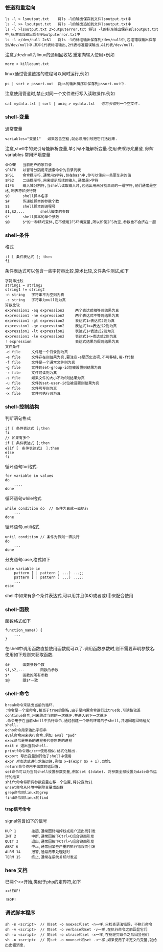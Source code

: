 ### 管道和重定向
```
ls -l > lsoutput.txt    将ls -l的输出保存到文件lsoutput.txt中
ls -l >> lsoutput.txt   将ls -l的输出追加到文件lsoutput.txt中
ls -l >lsoutput.txt 2>outputerror.txt 将ls -l的标准输出保存到lsoutput.txt中,标准错误输出保存到outputerror.txt中
ls -l >/dev/null 2>&1   将ls -l的标准输出保存到/dev/null中,包准错误输出保存到/dev/null中.其中1代表标准输出,2代表标准错误输出,&1代表/dev/null.
```
注意,/dev/null为linux的通用回收站.重定向输入使用<例如
```
more < killcount.txt
```
linux通过管道链接的进程可以同时运行,例如
```
ps | sort > pssort.out  将ps的输出排序后保存到pssort.out中.
```
注意使用管道时,禁止对同一个文件进行写入读取操作.例如
```
cat mydata.txt | sort | uniq > mydata.txt   你将会得到一个空文件.
```
### shell-变量
通常变量
```
variables="变量1"   如果包含空格,就必须用引号把它们括起来.
```
注意,shell中的双引号能解析变量,单引号不能解析变量.使用$来得到变量值,例如$variables
常用环境变量
```
$HOME   当前用户的家目录
$PATH   以冒号分隔用来搜索命令的目录列表
$PS1    命令提示符,通常用$字符,但在bash中,你可以使用一些更复杂的值
$PS2    二级提示符,用来提示后续的输入,通常是>字符
$IFS    输入域分割符,当shell读取输入时,它给出用来分割单词的一组字符,他们通常是空格,制表符和换行符
$0      shell脚本名字
$#      传递给脚本的参数个数
$$      shell脚本的进程号
$1,$2,...       shell脚本的参数
$*      shell脚本的单个参数
$@      $*的一种精巧变体,它不使用IFS环境变量,所以即使IFS为空,参数也不会挤在一起
```
### shell-条件
格式
```
if [ 条件表达式 ]; then
fi
```
条件表达式可以包含一些字符串比较,算术比较,文件条件测试,如下
```
字符串比较
string1 = string2
string1 != string2
-n string   字符串不为空则为真
-z string   字符串为null则为真
算数比较
expression1 -eq expression2     两个表达式相等则结果为真
expression1 -ne expression2     两个表达式不等则结果为真
expression1 -gt expression2     表达式1>表达式2则为真
expression1 -ge expression2     表达式1>=表达式2则为真
expression1 -lt expression2     表达式1<表达式2则为真
expression1 -le expression2     表达式1<=表达式2则为真
! expression                    表达式结果为假则结果为真
文件条件
-d file     文件是一个目录则为真
-e file     文件存在则结果为真,要注意-e是历史选项,不可移植,用-f代替
-f file     文件是一个通常文件则为真
-g file     文件的set-group-id位被设置则结果为真
-r file     文件可读则为真
-s file     如果文件的大小不为0则结果为真
-u file     文件的set-user-id位被设置则结果为真
-w file     文件可写则为真
-x file     文件可执行则为真
```
### shell-控制结构
判断语句格式
```
if [ 条件表达式 ];then
fi
// 如果有多个
if [ 条件表达式 ];then
elif [　条件表达式2　];then
else
fi
```
循环语句for格式.
```
for variable in values
do
    ....
done
```
循环语句while格式
```
while condition do  // 条件为真就一直执行
    ...
done
```
循环语句until格式
```
until condition // 条件为假则一直执行
do
    ...
done
```
分支语句case,格式如下
```
case variable in
    pattern [ | pattern ] ...) ...;;
    pattern [ | pattern ] ...) ...;;
    ...
esac
```
shell中如果有多个条件表达式,可以用并且(&&)或者或(||)来配合使用
### shell-函数
函数格式如下
```
function_name() {
    ...
}
```
在shell中调用函数直接使用函数就可以了.调用函数参数时,则不需要声明参数名.使用如下规则来获取函数.
```
$#      函数参数个数
$1,$2,...       函数的参数
$*      函数的所有参数
$@      跟$*一致
```
### shell-命令
```
break命令来跳出当前的循环.
:命令是一个空命令,相当于true的别名,由于是内置命令运行比true快,可读性较差
continue命令,用来跳过当前的一次循环.并进入到下一次循环
.命令用于在当前shell中执行命令,通过创建一个新的环境的子shell,并返回返回码给父shell.
echo命令用来输出字符串　
eval命令用来执行命令.例如 eval "pwd"
exec命令是用新的进程去代替原先的进程
exit n 退出当前shell.
printf命令跟c/c++使用相似.格式化输出.
export 导出变量到其他子shell中使用
expr 对表达式进行求值运算,例如 x=$(expr $x + 1),自增1
return命令作用于函数的返回值.
set命令可以为当前shell设置参数变量,例如set $(date). 将参数全部设置为date命令运行的结果
shift命令将所有参数变量左移一个位置,将$2变为$1
unset命令从环境中删除变量或函数
grep命令同linux的grep
find命令同linux的find
```
#### trap信号命令
signal包含如下的信号
```
HUP 1       挂起,通常因终端掉线或用户退出而引发
INT 2       中断,通常因按下Ctrl+C组合键而引发
QUIT 3      退出,通常因按下Ctrl+\组合键而引发
ABRT 6      中止,通常因某些严重的执行错误而引发
ALRM 14     报警,通常用来处理超时
TERM 15     终止,通常在系统关机时发送
```
### here 文档
已两个<<开始,类似于php的定界符,如下
```
<<!EOF!

!EOF!
```
### 调试脚本程序
```
sh -n <script>  // 同set -o noexec和set -n一样,只检查语法错误，不执行命令
sh -v <script>  // 同set -o verbase和set -v一样,在执行命令之前回显它们
sh -x <script>  // 同set -o xtrace和set -x一样,在处理完命令之后回显他们
sh -u <script>  // 同set -o nounset和set -u一样,如果使用了未定义的变量,就给出出错消息.
```